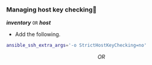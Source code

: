 ### Managing host key checking

**_inventory_** `OR` **_host_**

* Add the following.

```bash
ansible_ssh_extra_args='-o StrictHostKeyChecking=no'
```

$$OR$$

